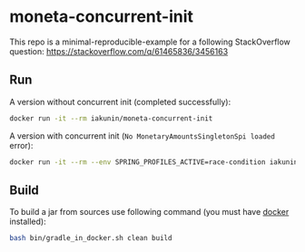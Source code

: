 # moneta-concurrent-init

This repo is a minimal-reproducible-example for a following StackOverflow question: https://stackoverflow.com/q/61465836/3456163

## Run

A version without concurrent init (completed successfully):
```bash
docker run -it --rm iakunin/moneta-concurrent-init
```

A version with concurrent init (`No MonetaryAmountsSingletonSpi loaded` error):
```bash
docker run -it --rm --env SPRING_PROFILES_ACTIVE=race-condition iakunin/moneta-concurrent-init
```

## Build

To build a jar from sources use following command (you must have [docker](https://docs.docker.com/get-docker/) installed):
```bash
bash bin/gradle_in_docker.sh clean build
```
